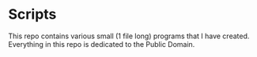 # Scripts
This repo contains various small (1 file long) programs that I have created.
Everything in this repo is dedicated to the Public Domain.
